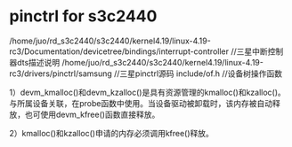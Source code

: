 # pinctrl for s3c2440
/home/juo/rd_s3c2440/s3c2440/kernel4.19/linux-4.19-rc3/Documentation/devicetree/bindings/interrupt-controller //三星中断控制器dts描述说明
/home/juo/rd_s3c2440/s3c2440/kernel4.19/linux-4.19-rc3/drivers/pinctrl/samsung //三星pinctrl源码
include/of.h  //设备树操作函数

1）devm_kmalloc()和devm_kzalloc()是具有资源管理的kmalloc()和kzalloc()。与所属设备关联，在probe函数中使用。当设备驱动被卸载时，该内存被自动释放，也可使用devm_kfree()函数直接释放。

2）kmalloc()和kzalloc()申请的内存必须调用kfree()释放。

